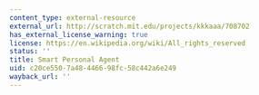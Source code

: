 ```yaml
---
content_type: external-resource
external_url: http://scratch.mit.edu/projects/kkkaaa/708702
has_external_license_warning: true
license: https://en.wikipedia.org/wiki/All_rights_reserved
status: ''
title: Smart Personal Agent
uid: c20ce550-7a48-4466-98fc-58c442a6e249
wayback_url: ''
---
```


